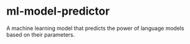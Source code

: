 # ml-model-predictor
A machine learning model that predicts the power of language models based on their parameters.
